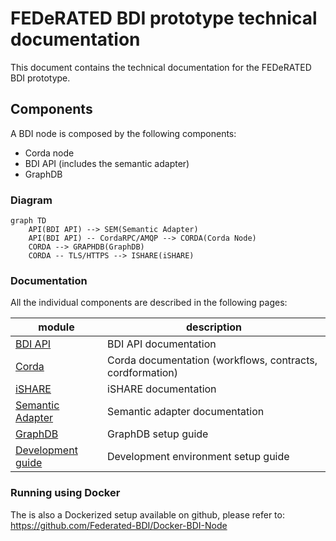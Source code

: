 # FEDeRATED BDI prototype technical documentation

This document contains the technical documentation for the FEDeRATED BDI prototype.

## Components

A BDI node is composed by the following components:

- Corda node
- BDI API (includes the semantic adapter)
- GraphDB

### Diagram

```mermaid
graph TD
    API(BDI API) --> SEM(Semantic Adapter)
    API(BDI API) -- CordaRPC/AMQP --> CORDA(Corda Node)
    CORDA --> GRAPHDB(GraphDB)
    CORDA -- TLS/HTTPS --> ISHARE(iSHARE)
```

### Documentation 

All the individual components are described in the following pages:

| module                                    | description                                               |
|-------------------------------------------|-----------------------------------------------------------|
| [BDI API](api.md)                         | BDI API documentation                                     | 
| [Corda](corda.md)                         | Corda documentation (workflows, contracts, cordformation) | 
| [iSHARE](ishare.md)                       | iSHARE documentation                                      | 
| [Semantic Adapter](semantic-adapter.md)   | Semantic adapter documentation                            | 
| [GraphDB](graphdb.md)                     | GraphDB setup guide                                       | 
| [Development guide](development-guide.md) | Development environment setup guide                       | 

### Running using Docker

The is also a Dockerized setup available on github, please refer to: https://github.com/Federated-BDI/Docker-BDI-Node


